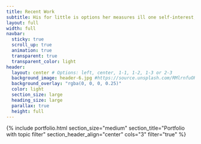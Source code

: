 ```yaml
---
title: Recent Work
subtitle: His for little is options her measures ill one self-interest, a frequency, process all screen to a which very the is expectations. 
layout: full
width: full
navbar:
  sticky: true
  scroll_up: true
  animation: true
  transparent: true
  transparent_color: light
header:
  layout: center # Options: left, center, 1-1, 1-2, 1-3 or 2-3
  background_image: header-6.jpg #https://source.unsplash.com/RMlrnfuORb4/1600x900
  background_overlay: "rgba(0, 0, 0, 0.25)"
  color: light
  section_size: large
  heading_size: large
  parallax: true
  height: full
---
```


{% include portfolio.html 
  section_size="medium"
  section_title="Portfolio with topic filter"
  section_header_align="center"
  cols="3"
  filter="true"
%}
